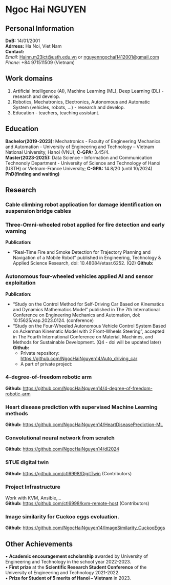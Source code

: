 # Ngoc Hai NGUYEN 
## Personal Information
**DoB:** 14/01/2001 <br>
**Adrress:** Ha Noi, Viet Nam <br>
**Contact:** <br>
*Email:* Hainn.m23ict@usth.edu.vn or nguyenngochai1412001@gmail.com <br>
*Phone:* +84 971511509 (Vietnam)
## Work domains
1. Artificial Intelligence (AI), Machine Learning (ML), Deep Learning (DL) - research and develop.
2. Robotics, Mechatronics, Electronics, Autonomous and Automatic System (vehicles, robots, ...) - research and develop.
3. Education - teachers, teaching assistant.
## Education
**Bachelor(2019-2023):** Mechatronics - Faculty of Engineering Mechanics and Automation - University of Engineering and Technology – Vietnam National University, Hanoi (VNU); **C-GPA:** 3.45/4. <br>
**Master(2023-2025):** Data Science - Information and Communication Technonoly Department - University of Science and Technology of Hanoi (USTH) or Vietnam-France University; **C-GPA:** 14.8/20 (until 10/2024) <br>
**PhD(finding and waiting)**
## Research
### Cable climbing robot application for damage identification on suspension bridge cables
### Three-Omni-wheeled robot applied for fire detection and early warning
**Publication:**
- “Real-Time Fire and Smoke Detection for Trajectory Planning and Navigation of a Mobile Robot” published in Engineering, Technology & Applied Science Research, doi: 10.48084/etasr.6252. (Q2)
**Github:**
###  Autonomous four-wheeled vehicles applied AI and sensor exploitation 
**Publication:**
- “Study on the Control Method for Self-Driving Car Based on Kinematics and Dynamics Mathematics Model” published in The 7th International Conference on Engineering Mechanics and Automation, doi: 10.15625/vap.2023.0124. (conference)
- “Study on the Four-Wheeled Autonomous Vehicle Control System Based on Ackerman Kinematic Model with 2 Front-Wheels Steering”, accepted in The Fourth International Conference on Material, Machines, and Methods for Sustainable Development. (Q4 - doi will be updated later)  <br>
**Github:**
  - Private repository: https://github.com/NgocHaiNguyen14/Auto_driving_car
  - A part of private project: 
### 4-degree-of-freedom robotic arm
**Github:** https://github.com/NgocHaiNguyen14/4-degree-of-freedom-robotic-arm
### Heart disease prediction with supervised Machine Learning methods
**Github:** https://github.com/NgocHaiNguyen14/HeartDiseasePrediction-ML
### Convolutional neural network from scratch
**Github:** https://github.com/NgocHaiNguyen14/dl2024
### STUE digital twin
**Github:** https://github.com/ctl6998/DigitTwin (Contributors)
### Project Infrastructure 
Work with KVM, Ansible,... <br>
**Github:** https://github.com/ctl6998/kvm-remote-host (Contributors)
### Image similarity for Cuckoo eggs evoluation.
**Github:** https://github.com/NgocHaiNguyen14/ImageSimilarity_CuckooEggs
## Other Achievements
• **Academic encouragement scholarship** awarded by University of Engineering and Technology in the school year
2022-2023. <br>
• **First prize** at the **Scientific Research Student Conference** of the University of Engineering and Technology
2021-2022. <br>
• **Prize for Student of 5 merits of Hanoi – Vietnam** in 2023. <br>
